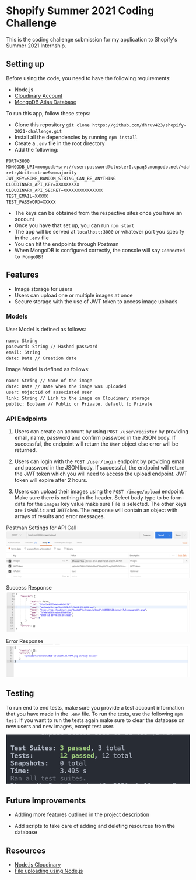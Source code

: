 # Shopify Summer 2021 Coding Challenge
This is the coding challenge submission for my application to Shopify's Summer 2021 Internship.

## Setting up

Before using the code, you need to have the following requirements:

- Node.js
- [Cloudinary Account](https://cloudinary.com/users/register/free)
- [MongoDB Atlas Database](https://www.mongodb.com/try)

To run this app, follow these steps:

- Clone this repository `git clone https://github.com/dhruv423/shopify-2021-challenge.git`
- Install all the dependencies by running `npm install`
- Create a `.env` file in the root directory
- Add the following:
```
PORT=3000
MONGODB_URI=mongodb+srv://user:password@cluster0.cpaq5.mongodb.net/<data>?retryWrites=true&w=majority
JWT_KEY=SOME_RANDOM_STRING_CAN_BE_ANYTHING
CLOUDINARY_API_KEY=XXXXXXXXX
CLOUDINARY_API_SECRET=XXXXXXXXXXXXXXX
TEST_EMAIL=XXXXX
TEST_PASSWORD=XXXXX
```
- The keys can be obtained from the respective sites once you have an account
- Once you have that set up, you can run `npm start`
- The app will be served at `localhost:3000` or whatever port you specify in the `.env` file
- You can hit the endpoints through Postman
- When MongoDB is configured correctly, the console will say `Connected to MongoDB!`


## Features
- Image storage for users
- Users can upload one or multiple images at once
- Secure storage with the use of JWT token to access image uploads


### Models
User Model is defined as follows:
```
name: String 
password: String // Hashed password
email: String
date: Date // Creation date
```

Image Model is defined as follows:
```
name: String // Name of the image
date: Date // Date when the image was uploaded
user: ObjectId of associated User
link: String // Link to the image on Cloudinary storage
public: Boolean // Public or Private, default to Private

```

### API Endpoints
1. Users can create an account by using `POST /user/register` by providing email, name, password and confirm password in the JSON body. If successful, the endpoint will return the `User` object else error will be returned.

2. Users can login with the `POST /user/login` endpoint by providing email and password in the JSON body. If successful, the endpoint will return the JWT token which you will need to access the upload endpoint. JWT token will expire after 2 hours.

3. Users can upload their images using the `POST /image/upload` endpoint. Make sure there is nothing in the header. Select body type to be form-data for the `images` key value make sure File is selected. The other keys are `isPublic` and `JWTToken`. The response will contain an object with arrays of results and error messages.

Postman Settings for API Call ![Postman Settings for API Call](readme_images/Postman-Call.png)

Success Response ![Success Response](readme_images/Success-Response.png)

Error Response ![Error Response](readme_images/Error-Response.png)

## Testing
To run end to end tests, make sure you provide a test account information that you have made in the `.env` file. To run the tests, use the following `npm test`. If you want to run the tests again make sure to clear the database on new users and new images, except test user.

![Test Results](readme_images/Testing-Result.png)


## Future Improvements

- Adding more features outlined in the [project description](https://docs.google.com/document/d/1ZKRywXQLZWOqVOHC4JkF3LqdpO3Llpfk_CkZPR8bjak/edit)

- Add scripts to take care of adding and deleting resources from the database

## Resources
- [Node.js Cloudinary](https://cloudinary.com/documentation/node_integration)
- [File uploading using Node.js](https://stackabuse.com/handling-file-uploads-in-node-js-with-expres-and-multer/)